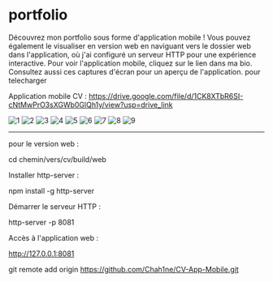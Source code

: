 # portfolio

Découvrez mon portfolio sous forme d'application mobile ! Vous pouvez également le visualiser en version web en naviguant vers le dossier web dans l'application, où j'ai configuré un serveur HTTP pour une expérience interactive. Pour voir l'application mobile, cliquez sur le lien dans ma bio. Consultez aussi ces captures d'écran pour un aperçu de l'application.
pour  telecharger

Application mobile CV : https://drive.google.com/file/d/1CK8XTbR6SI-cNtMwPrO3sXGWb0GlQh1y/view?usp=drive_link


![1](https://github.com/user-attachments/assets/c9d211f9-cfda-42a5-8ac3-fdeca381c265) ![2](https://github.com/user-attachments/assets/f6088d19-44b9-4198-ac9a-f3ec47865e8e)
![3](https://github.com/user-attachments/assets/d9a5024d-fbd5-4ca5-87ec-ebf91a0a7070) ![4](https://github.com/user-attachments/assets/e4050d88-1ae7-4651-b8e0-b417e724e132)
![5](https://github.com/user-attachments/assets/cae44d53-53b5-4063-aaf7-772abe138c00) ![6](https://github.com/user-attachments/assets/579b96e4-84ff-4181-b259-a8363f62a72d)
![7](https://github.com/user-attachments/assets/df5739f9-0440-4c26-9936-d4ed9dacdf9f) ![8](https://github.com/user-attachments/assets/fa41920c-db16-45e3-aba6-2e41be2b4f94)
![9](https://github.com/user-attachments/assets/c590631e-66ba-44ec-a52c-c65e02fafa98)








--------------------------------------------------------------------------

pour le version web : 

cd chemin/vers/cv/build/web


Installer http-server :

npm install -g http-server




Démarrer le serveur HTTP :

http-server -p 8081



Accès à l'application web :

http://127.0.0.1:8081

git remote add origin https://github.com/Chah1ne/CV-App-Mobile.git

